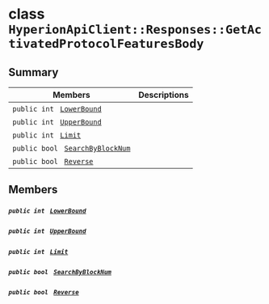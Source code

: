 # class `HyperionApiClient::Responses::GetActivatedProtocolFeaturesBody` 

## Summary

 Members                                | Descriptions                                
----------------------------------------|---------------------------------------------
`public int ` [`LowerBound`](#class_hyperion_api_client_1_1_responses_1_1_get_activated_protocol_features_body_1a6f98147aca1b7780618bec44992a4c70) | 
`public int ` [`UpperBound`](#class_hyperion_api_client_1_1_responses_1_1_get_activated_protocol_features_body_1a23ac64b5780397bb78675bc28d280a5a) | 
`public int ` [`Limit`](#class_hyperion_api_client_1_1_responses_1_1_get_activated_protocol_features_body_1a6fac9866655c7ad72f728800ed0e3e98) | 
`public bool ` [`SearchByBlockNum`](#class_hyperion_api_client_1_1_responses_1_1_get_activated_protocol_features_body_1abacd31db37775ae238fb161bd12fb5e7) | 
`public bool ` [`Reverse`](#class_hyperion_api_client_1_1_responses_1_1_get_activated_protocol_features_body_1a093b52f4fe296c95c39178c7cce540b1) | 

## Members

##### `public int ` [`LowerBound`](#class_hyperion_api_client_1_1_responses_1_1_get_activated_protocol_features_body_1a6f98147aca1b7780618bec44992a4c70) 

##### `public int ` [`UpperBound`](#class_hyperion_api_client_1_1_responses_1_1_get_activated_protocol_features_body_1a23ac64b5780397bb78675bc28d280a5a) 

##### `public int ` [`Limit`](#class_hyperion_api_client_1_1_responses_1_1_get_activated_protocol_features_body_1a6fac9866655c7ad72f728800ed0e3e98) 

##### `public bool ` [`SearchByBlockNum`](#class_hyperion_api_client_1_1_responses_1_1_get_activated_protocol_features_body_1abacd31db37775ae238fb161bd12fb5e7) 

##### `public bool ` [`Reverse`](#class_hyperion_api_client_1_1_responses_1_1_get_activated_protocol_features_body_1a093b52f4fe296c95c39178c7cce540b1) 

